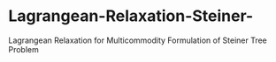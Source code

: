 # Lagrangean-Relaxation-Steiner-
Lagrangean Relaxation for Multicommodity Formulation of Steiner Tree Problem

